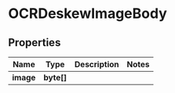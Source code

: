 

# OCRDeskewImageBody


## Properties

| Name | Type | Description | Notes |
|------------ | ------------- | ------------- | -------------|
|**image** | **byte[]** |  |  |



